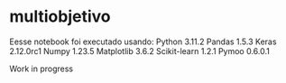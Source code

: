 # multiobjetivo

Eesse notebook foi executado usando:
Python 3.11.2
Pandas 1.5.3
Keras 2.12.0rc1
Numpy 1.23.5
Matplotlib 3.6.2
Scikit-learn 1.2.1
Pymoo 0.6.0.1

Work in progress
